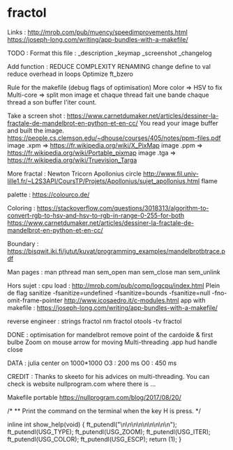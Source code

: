 # fractol
Links :
http://mrob.com/pub/muency/speedimprovements.html
https://joseph-long.com/writing/app-bundles-with-a-makefile/

TODO :
Format this file :
_description
_keymap
_screenshot
_changelog

Add function :
REDUCE COMPLEXITY
RENAMING
change define to val reduce overhead in loops
Optimize ft_bzero

Rule for the makefile (debug flags of optimisation)
More color  => HSV to fix
Multi-core  => split mon image et chaque thread fait une bande
chaque thread a son buffer l'iter count.

Take a screen shot :
https://www.carnetdumaker.net/articles/dessiner-la-fractale-de-mandelbrot-en-python-et-en-cc/
You read your image buffer and built the image.
https://people.cs.clemson.edu/~dhouse/courses/405/notes/ppm-files.pdf
image .xpm   => https://fr.wikipedia.org/wiki/X_PixMap
image .ppm  => https://fr.wikipedia.org/wiki/Portable_pixmap
image .tga  => https://fr.wikipedia.org/wiki/Truevision_Targa

More fractal :
Newton
Tricorn
Apollonius circle
http://www.fil.univ-lille1.fr/~L2S3API/CoursTP/Projets/Apollonius/sujet_apollonius.html
flame

palette :
https://colourco.de/

Coloring :
https://stackoverflow.com/questions/3018313/algorithm-to-convert-rgb-to-hsv-and-hsv-to-rgb-in-range-0-255-for-both
https://www.carnetdumaker.net/articles/dessiner-la-fractale-de-mandelbrot-en-python-et-en-cc/

Boundary :
https://bisqwit.iki.fi/jutut/kuvat/programming_examples/mandelbrotbtrace.pdf

Man pages :
man pthread
man sem_open
man sem_close
man sem_unlink

Hors sujet :
cpu load : http://mrob.com/pub/comp/logcpu/index.html
Plein de flag sanitize
 -fsanitize=undefined -fsanitize=bounds -fsanitize=null -fno-omit-frame-pointer
http://www.icosaedro.it/c-modules.html
app with makefile :
https://joseph-long.com/writing/app-bundles-with-a-makefile/

reverse engineer :
strings fractol
nm fractol
otools -tv fractol

DONE :
optimisation for mandelbrot remove point of the cardoide & first bulbe
Zoom on mouse
arrow for moving
Multi-threading
.app
hud
handle close

DATA :
julia center on 1000*1000
O3 : 200 ms
O0 : 450 ms

CREDIT :
Thanks to skeeto for his advices on multi-threading.
You can check is website nullprogram.com where there is ...

Makefile portable
https://nullprogram.com/blog/2017/08/20/

/*
** Print the command on the terminal when the key H is press.
*/

inline int			show_help(void)
{
	ft_putendl("\n\n\n\n\n\n\n\n\n");
	ft_putendl(USG_TYPE);
	ft_putendl(USG_ZOOM);
	ft_putendl(USG_ITER);
	ft_putendl(USG_COLOR);
	ft_putendl(USG_ESCP);
	return (1);
}